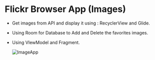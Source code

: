 # Flickr Browser App (Images)  

* Get images from API and display it using : RecyclerView and Glide.  
* Using Room for Database to Add and Delete the favorites images.  
* Using VIewModel and Fragment.

     ![ImageApp](https://user-images.githubusercontent.com/90833193/141676745-010a3a3e-a08b-443b-bed1-131a1c8b4de2.PNG)
